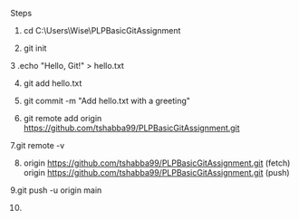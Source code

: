 Steps 

1. cd C:\Users\Wise\PLPBasicGitAssignment

2. git init

3 .echo "Hello, Git!" > hello.txt

4. git add hello.txt

5. git commit -m "Add hello.txt with a greeting"

6. git remote add origin https://github.com/tshabba99/PLPBasicGitAssignment.git

7.git remote -v

8. origin  https://github.com/tshabba99/PLPBasicGitAssignment.git (fetch)
   origin  https://github.com/tshabba99/PLPBasicGitAssignment.git (push)

9.git push -u origin main

10. 

